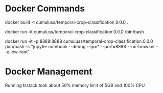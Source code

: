 # Docker Commands

docker build -t cumuluss/temporal-crop-classification:0.0.0 .

docker run -it cumuluss/temporal-crop-classification:0.0.0 /bin/bash 

docker run -it -p 8888:8888 cumuluss/temporal-crop-classification:0.0.0 /bin/bash -c "jupyter notebook --debug --ip=* --port=8888 --no-browser --allow-root"


# Docker Management

Running tsstack took about 50% memory limit of 5GB and 100% CPU
